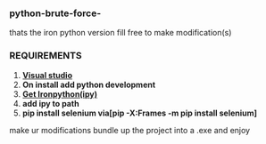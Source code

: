 ### python-brute-force-
thats the iron python version fill free to make modification(s)
### REQUIREMENTS
1. **[Visual studio](https://visualstudio.microsoft.com/downloads/)**
2. **On install add python development**
3. **[Get Ironpython(ipy)](https://ironpython.net/download/)**
4. **add ipy to path**
5. **pip install selenium via[pip -X:Frames -m pip install selenium]**

make ur modifications
bundle up the project into a .exe and enjoy
